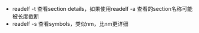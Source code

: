 - readelf -t 查看section details，如果使用readelf -a 查看的section名称可能被长度截断
- readelf -s 查看symbols，类似nm，比nm更详细